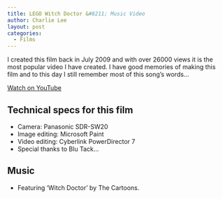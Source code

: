 ```yaml
---
title: LEGO Witch Doctor &#8211; Music Video
author: Charlie Lee
layout: post
categories:
  - Films
---
```

I created this film back in July 2009 and with over 26000 views it is the most popular video I have created. I have good memories of making this film and to this day I still remember most of this song&#8217;s words&#8230;
  
[Watch on YouTube](https://www.youtube.com/watch?v=EXTbKxnm90s)


## Technical specs for this film

  * Camera: Panasonic SDR-SW20
  * Image editing: Microsoft Paint
  * Video editing: Cyberlink PowerDirector 7
  * Special thanks to Blu Tack&#8230;

## Music

  * Featuring &#8216;Witch Doctor&#8217; by The Cartoons.